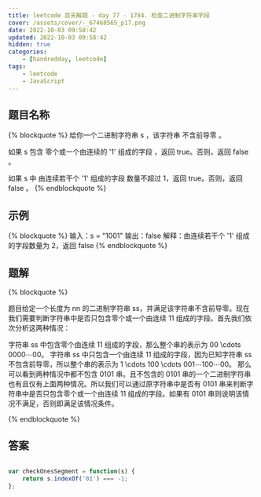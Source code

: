 ```yaml
---
title: leetcode 百天解题 - day 77 - 1784. 检查二进制字符串字段
cover: /assets/cover/·_67468565_p17.png
date: 2022-10-03 09:58:42
updated: 2022-10-03 09:58:42
hidden: true
categories:
    - [handredday, leetcode]
tags:
    - leetcode
    - JavaScript
---
```


## 题目名称

{% blockquote %}
给你一个二进制字符串 s ，该字符串 不含前导零 。

如果 s 包含 零个或一个由连续的 '1' 组成的字段 ，返回 true​​​ 。否则，返回 false 。

如果 s 中 由连续若干个 '1' 组成的字段 数量不超过 1，返回 true​​​ 。否则，返回 false 。
{% endblockquote %}

## 示例

{% blockquote %}
输入：s = "1001"
输出：false
解释：由连续若干个 '1' 组成的字段数量为 2，返回 false
{% endblockquote %}


## 题解

{% blockquote %}

题目给定一个长度为 nn 的二进制字符串 ss，并满足该字符串不含前导零。现在我们需要判断字符串中是否只包含零个或一个由连续 11 组成的字段。首先我们依次分析这两种情况：

字符串 ss 中包含零个由连续 11 组成的字段，那么整个串的表示为 00 \cdots 0000⋯00。
字符串 ss 中只包含一个由连续 11 组成的字段，因为已知字符串 ss 不包含前导零，所以整个串的表示为 1 \cdots 100 \cdots 001⋯100⋯00。
那么可以看到两种情况中都不包含 0101 串。且不包含的 0101 串的一个二进制字符串也有且仅有上面两种情况。所以我们可以通过原字符串中是否有 0101 串来判断字符串中是否只包含零个或一个由连续 11 组成的字段。如果有 0101 串则说明该情况不满足，否则即满足该情况条件。

{% endblockquote %}

## 答案

~~~js

var checkOnesSegment = function(s) {
    return s.indexOf('01') === -1;
};
~~~